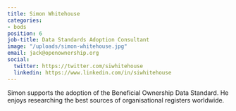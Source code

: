 ```yaml
---
title: Simon Whitehouse
categories:
- bods
position: 6
job-title: Data Standards Adoption Consultant
image: "/uploads/simon-whitehouse.jpg"
email: jack@openownership.org
social:
  twitter: https://twitter.com/siwhitehouse
  linkedin: https://www.linkedin.com/in/siwhitehouse
---
```


Simon supports the adoption of the Beneficial Ownership Data Standard. He enjoys researching the best sources of organisational registers worldwide.
